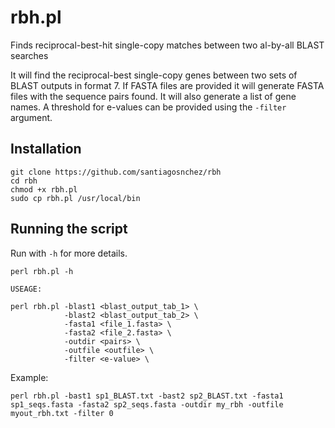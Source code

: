 # rbh.pl
Finds reciprocal-best-hit single-copy matches between two al-by-all BLAST searches

It will find the reciprocal-best single-copy genes between two sets of BLAST outputs in format 7. If FASTA files are provided it will generate FASTA files with the sequence pairs found. It will also generate a list of gene names. A threshold for e-values can be provided using the `-filter` argument.

## Installation

    git clone https://github.com/santiagosnchez/rbh
    cd rbh
    chmod +x rbh.pl
    sudo cp rbh.pl /usr/local/bin

## Running the script

Run with `-h` for more details.

    perl rbh.pl -h

    USEAGE:
    
    perl rbh.pl -blast1 <blast_output_tab_1> \
                -blast2 <blast_output_tab_2> \
                -fasta1 <file_1.fasta> \
                -fasta2 <file_2.fasta> \
                -outdir <pairs> \
                -outfile <outfile> \ 
                -filter <e-value> \

Example:

    perl rbh.pl -bast1 sp1_BLAST.txt -bast2 sp2_BLAST.txt -fasta1 sp1_seqs.fasta -fasta2 sp2_seqs.fasta -outdir my_rbh -outfile myout_rbh.txt -filter 0

